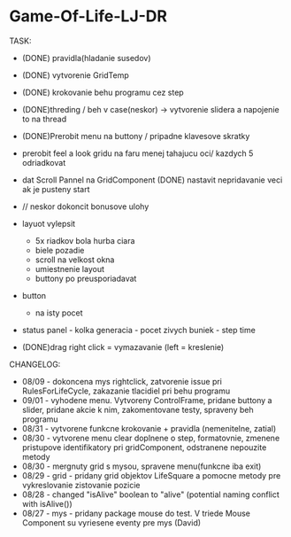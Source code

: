 # Game-Of-Life-LJ-DR



TASK:
- (DONE) pravidla(hladanie susedov)
- (DONE) vytvorenie GridTemp
- (DONE) krokovanie behu programu cez step 
- (DONE)threding / beh v case(neskor) -> vytvorenie slidera a napojenie to na thread
- (DONE)Prerobit menu na buttony / pripadne klavesove skratky
- prerobit feel a look gridu na faru menej tahajucu oci/ kazdych 5 odriadkovat
- dat Scroll Pannel na GridComponent
  (DONE) nastavit nepridavanie veci ak je pusteny start
- // neskor dokoncit bonusove ulohy

- layuot vylepsit
	- 5x riadkov bola hurba ciara
	- biele pozadie
	- scroll na velkost okna
	- umiestnenie layout
	- buttony po preusporiadavat
- button
	- na isty pocet 
- status panel
		- kolka generacia
		- pocet zivych buniek
		- step time

- (DONE)drag right click = vymazavanie (left = kreslenie)



CHANGELOG:
- 08/09 - dokoncena mys rightclick, zatvorenie issue pri RulesForLifeCycle, zakazanie tlacidiel pri behu programu 
- 09/01 - vyhodene menu. Vytvoreny ControlFrame, pridane buttony a slider, pridane akcie k nim, zakomentovane testy, spraveny beh programu 
- 08/31 - vytvorene funkcne krokovanie + pravidla (nemenitelne, zatial)
- 08/30 - vytvorene menu clear doplnene o step, formatovnie, zmenene pristupove identifikatory pri gridComponent, odstranene nepouzite metody 
- 08/30 - mergnuty grid s mysou, spravene menu(funkcne iba exit)
- 08/29 - grid - pridany grid objektov LifeSquare a pomocne metody pre vykreslovanie zistovanie pozicie
- 08/28	- changed "isAlive" boolean to "alive" (potential naming conflict with isAlive())
- 08/27 - mys - pridany package mouse do test. V triede Mouse Component su vyriesene eventy pre mys (David) 

